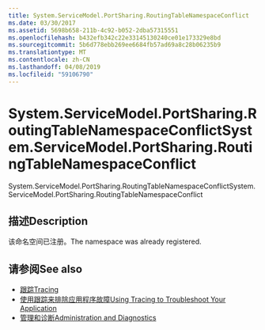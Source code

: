 ```yaml
---
title: System.ServiceModel.PortSharing.RoutingTableNamespaceConflict
ms.date: 03/30/2017
ms.assetid: 5698b658-211b-4c92-b052-2dba57315551
ms.openlocfilehash: b432efb342c22e33145130240ce01e173329e8bd
ms.sourcegitcommit: 5b6d778ebb269ee6684fb57ad69a8c28b06235b9
ms.translationtype: MT
ms.contentlocale: zh-CN
ms.lasthandoff: 04/08/2019
ms.locfileid: "59106790"
---
```

# <a name="systemservicemodelportsharingroutingtablenamespaceconflict"></a><span data-ttu-id="3fb8e-102">System.ServiceModel.PortSharing.RoutingTableNamespaceConflict</span><span class="sxs-lookup"><span data-stu-id="3fb8e-102">System.ServiceModel.PortSharing.RoutingTableNamespaceConflict</span></span>
<span data-ttu-id="3fb8e-103">System.ServiceModel.PortSharing.RoutingTableNamespaceConflict</span><span class="sxs-lookup"><span data-stu-id="3fb8e-103">System.ServiceModel.PortSharing.RoutingTableNamespaceConflict</span></span>  
  
## <a name="description"></a><span data-ttu-id="3fb8e-104">描述</span><span class="sxs-lookup"><span data-stu-id="3fb8e-104">Description</span></span>  
 <span data-ttu-id="3fb8e-105">该命名空间已注册。</span><span class="sxs-lookup"><span data-stu-id="3fb8e-105">The namespace was already registered.</span></span>  
  
## <a name="see-also"></a><span data-ttu-id="3fb8e-106">请参阅</span><span class="sxs-lookup"><span data-stu-id="3fb8e-106">See also</span></span>

- [<span data-ttu-id="3fb8e-107">跟踪</span><span class="sxs-lookup"><span data-stu-id="3fb8e-107">Tracing</span></span>](../../../../../docs/framework/wcf/diagnostics/tracing/index.md)
- [<span data-ttu-id="3fb8e-108">使用跟踪来排除应用程序故障</span><span class="sxs-lookup"><span data-stu-id="3fb8e-108">Using Tracing to Troubleshoot Your Application</span></span>](../../../../../docs/framework/wcf/diagnostics/tracing/using-tracing-to-troubleshoot-your-application.md)
- [<span data-ttu-id="3fb8e-109">管理和诊断</span><span class="sxs-lookup"><span data-stu-id="3fb8e-109">Administration and Diagnostics</span></span>](../../../../../docs/framework/wcf/diagnostics/index.md)

